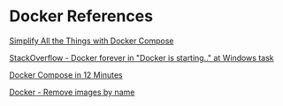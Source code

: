 # Docker References

[Simplify All the Things with Docker Compose](https://www.youtube.com/watch?v=QeQ2MH5f_BE)

[StackOverflow - Docker forever in "Docker is starting.." at Windows task](https://stackoverflow.com/questions/43041331/docker-forever-in-docker-is-starting-at-windows-task)

[Docker Compose in 12 Minutes](https://www.youtube.com/watch?v=Qw9zlE3t8Ko)

[Docker - Remove images by name](https://docs.docker.com/engine/reference/commandline/rmi/#examples)